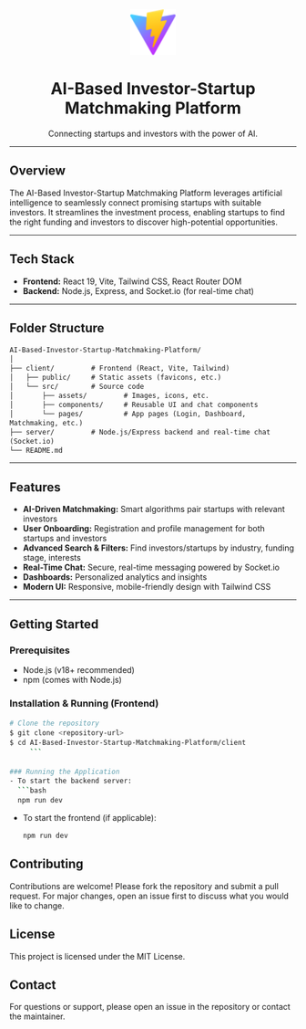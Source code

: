 <div align="center">
  <img src="client/public/vite.svg" alt="Logo" width="80"/>
  <h1>AI-Based Investor-Startup Matchmaking Platform</h1>
  <p>Connecting startups and investors with the power of AI.</p>
</div>

---

## Overview
The AI-Based Investor-Startup Matchmaking Platform leverages artificial intelligence to seamlessly connect promising startups with suitable investors. It streamlines the investment process, enabling startups to find the right funding and investors to discover high-potential opportunities.

---

## Tech Stack
- **Frontend:** React 19, Vite, Tailwind CSS, React Router DOM
- **Backend:** Node.js, Express, and Socket.io (for real-time chat)

---

## Folder Structure
```
AI-Based-Investor-Startup-Matchmaking-Platform/
│
├── client/         # Frontend (React, Vite, Tailwind)
│   ├── public/     # Static assets (favicons, etc.)
│   └── src/        # Source code
│       ├── assets/         # Images, icons, etc.
│       ├── components/     # Reusable UI and chat components
│       └── pages/          # App pages (Login, Dashboard, Matchmaking, etc.)
├── server/         # Node.js/Express backend and real-time chat (Socket.io)
└── README.md
```

---

## Features
- **AI-Driven Matchmaking:** Smart algorithms pair startups with relevant investors
- **User Onboarding:** Registration and profile management for both startups and investors
- **Advanced Search & Filters:** Find investors/startups by industry, funding stage, interests
- **Real-Time Chat:** Secure, real-time messaging powered by Socket.io
- **Dashboards:** Personalized analytics and insights
- **Modern UI:** Responsive, mobile-friendly design with Tailwind CSS

---

## Getting Started

### Prerequisites
- Node.js (v18+ recommended)
- npm (comes with Node.js)

### Installation & Running (Frontend)
```bash
# Clone the repository
$ git clone <repository-url>
$ cd AI-Based-Investor-Startup-Matchmaking-Platform/client
     ```

### Running the Application
- To start the backend server:
  ```bash
  npm run dev
  ```
- To start the frontend (if applicable):
  ```bash
  npm run dev
  ```

## Contributing
Contributions are welcome! Please fork the repository and submit a pull request. For major changes, open an issue first to discuss what you would like to change.

## License
This project is licensed under the MIT License.

## Contact
For questions or support, please open an issue in the repository or contact the maintainer.